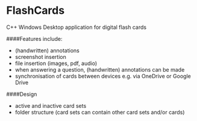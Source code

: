 # FlashCards
C++ Windows Desktop application for digital flash cards

####Features include:
- (handwritten) annotations
- screenshot insertion
- file insertion (images, pdf, audio)
- when answering a question, (handwritten) annotations can be made
- synchronisation of cards between devices e.g. via OneDrive or Google Drive

####Design
- active and inactive card sets
- folder structure (card sets can contain other card sets and/or cards)
